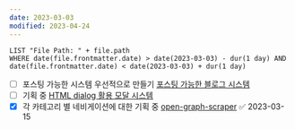 ```yaml
---
date: 2023-03-03
modified: 2023-04-24
---
```


```dataview
LIST "File Path: " + file.path
WHERE date(file.frontmatter.date) > date(2023-03-03) - dur(1 day) AND date(file.frontmatter.date) < date(2023-03-03) + dur(1 day)
```

- [ ] 포스팅 가능한 시스템 우선적으로 만들기 [포스팅 가능한 블로그 시스템](../posts/포스팅%20가능한%20블로그%20시스템.md)
- [ ] 기획 중 [HTML dialog 활용 모달 시스템](../HTML%20dialog%20활용%20모달%20시스템/HTML%20dialog%20활용%20모달%20시스템.md)
- [x] 각 카테고리 별 네비게이션에 대한 기획 중 [open-graph-scraper](../../../front/open-graph-scraper/open-graph-scraper.md) ✅ 2023-03-15

